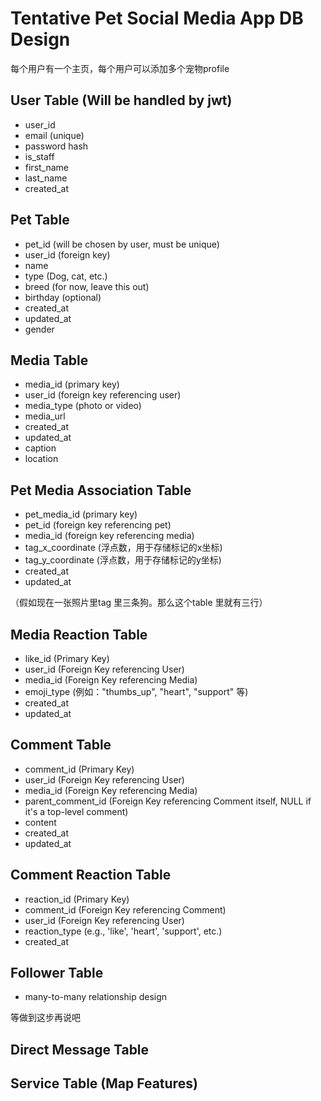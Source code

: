 # Tentative Pet Social Media App DB Design

每个用户有一个主页，每个用户可以添加多个宠物profile

## User Table (Will be handled by jwt)

- user_id
- email (unique)
- password hash
- is_staff
- first_name
- last_name
- created_at


## Pet Table

- pet_id (will be chosen by user, must be unique)
- user_id (foreign key)
- name
- type (Dog, cat, etc.)
- breed (for now, leave this out)
- birthday (optional)
- created_at
- updated_at
- gender



## Media Table

- media_id (primary key)
- user_id (foreign key referencing user)
- media_type (photo or video)
- media_url
- created_at
- updated_at
- caption
- location


## Pet Media Association Table

- pet_media_id (primary key)
- pet_id (foreign key referencing pet)
- media_id (foreign key referencing media)
- tag_x_coordinate (浮点数，用于存储标记的x坐标)
- tag_y_coordinate (浮点数，用于存储标记的y坐标)
- created_at
- updated_at

（假如现在一张照片里tag 里三条狗。那么这个table 里就有三行）


## Media Reaction Table

- like_id (Primary Key)
- user_id (Foreign Key referencing User)
- media_id (Foreign Key referencing Media)
- emoji_type (例如："thumbs_up", "heart", "support" 等)
- created_at
- updated_at


## Comment Table

- comment_id (Primary Key)
- user_id (Foreign Key referencing User)
- media_id (Foreign Key referencing Media)
- parent_comment_id (Foreign Key referencing Comment itself, NULL if it's a top-level comment)
- content
- created_at
- updated_at


## Comment Reaction Table

- reaction_id (Primary Key)
- comment_id (Foreign Key referencing Comment)
- user_id (Foreign Key referencing User)
- reaction_type (e.g., 'like', 'heart', 'support', etc.)
- created_at


## Follower Table

- many-to-many relationship design

等做到这步再说吧

## Direct Message Table


## Service Table (Map Features)
